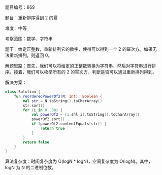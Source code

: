 题目编号：869

题目：重新排序得到 2 的幂

难度：中等

考察范围：数学、字符串

题干：给定正整数，重新排列它的数字，使得可以得到一个 2 的幂次方。如果无法重新排列，则返回 0。

解题思路：首先，我们可以将给定的正整数转换为字符串，然后对字符串进行排序。接着，我们可以枚举所有的 2 的幂次方，判断是否可以通过重新排列得到。

解决方案：

```kotlin
class Solution {
    fun reorderedPowerOf2(N: Int): Boolean {
        val str = N.toString().toCharArray()
        str.sort()
        for (i in 0..30) {
            val powerOf2 = (1 shl i).toString().toCharArray()
            powerOf2.sort()
            if (powerOf2.contentEquals(str)) {
                return true
            }
        }
        return false
    }
}
```

算法复杂度：时间复杂度为 O(logN * logN)，空间复杂度为 O(logN)。其中，logN 为 N 的二进制位数。